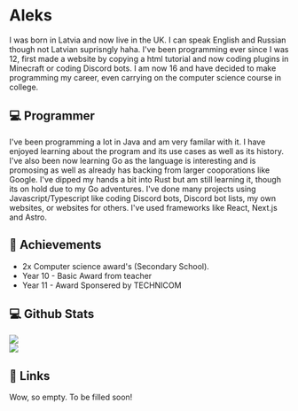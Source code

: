 # Aleks
I was born in Latvia and now live in the UK. I can speak English and Russian though not Latvian suprisngly haha. I've been programming ever since I was 12, first made a website by copying a html tutorial and now coding plugins in Minecraft or coding Discord bots. I am now 16 and have decided to make programming my career, even carrying on the computer science course in college.

## 💻 Programmer
I've been programming a lot in Java and am very familar with it. I have enjoyed learning about the program and its use cases as well as its history.
I've also been now learning Go as the language is interesting and is promosing as well as already has backing from larger cooporations like Google.
I've dipped my hands a bit into Rust but am still learning it, though its on hold due to my Go adventures.
I've done many projects using Javascript/Typescript like coding Discord bots, Discord bot lists, my own websites, or websites for others. I've used frameworks like React, Next.js and Astro.

## 🥇 Achievements
- 2x Computer science award's (Secondary School).
- Year 10 - Basic Award from teacher
- Year 11 - Award Sponsered by TECHNICOM

## 💻 Github Stats
![](https://github-readme-stats.vercel.app/api?username=aleksvolkovs&theme=dark&hide_border=false&include_all_commits=true&count_private=true)<br/>
![](https://github-readme-stats.vercel.app/api/top-langs/?username=aleksvolkovsC&theme=dark&hide_border=false&include_all_commits=true&count_private=true&layout=compact)

## 🔗 Links
Wow, so empty. To be filled soon!
